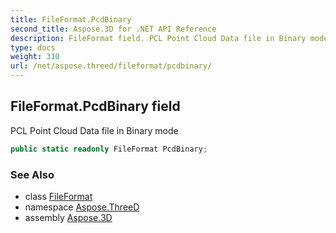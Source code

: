 ```yaml
---
title: FileFormat.PcdBinary
second_title: Aspose.3D for .NET API Reference
description: FileFormat field. PCL Point Cloud Data file in Binary mode
type: docs
weight: 310
url: /net/aspose.threed/fileformat/pcdbinary/
---
```

## FileFormat.PcdBinary field

PCL Point Cloud Data file in Binary mode

```csharp
public static readonly FileFormat PcdBinary;
```

### See Also

* class [FileFormat](../)
* namespace [Aspose.ThreeD](../../fileformat/)
* assembly [Aspose.3D](../../../)


